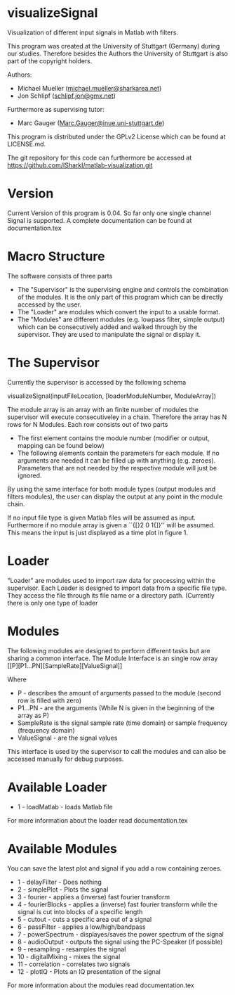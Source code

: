 visualizeSignal
====================

Visualization of different input signals in Matlab with filters.

This program was created at the University of Stuttgart (Germany) during our studies. Therefore besides the Authors the University of Stuttgart is also part of the copyright holders.

Authors:
* Michael Mueller (michael.mueller@sharkarea.net)
* Jon Schlipf (schlipf.jon@gmx.net)

Furthermore as supervising tutor:
* Marc Gauger (Marc.Gauger@inue.uni-stuttgart.de)

This program is distributed under the GPLv2 License which can be found at LICENSE.md.

The git repository for this code can furthermore be accessed at https://github.com/ISharkI/matlab-visualization.git

Version
=====================
Current Version of this program is 0.04. So far only one single channel Signal is supported.
A complete documentation can be found at documentation.tex

Macro Structure
=====================
The software consists of three parts 
* The "Supervisor" is the supervising engine and controls the combination
of the modules. It is the only part of this program which can be directly
accessed by the user.
* The "Loader" are modules which convert the input to a usable format. 
* The "Modules" are different modules (e.g. lowpass filter, simple
output) which can be consecutively added and walked through by the
supervisor. They are used to manipulate the signal or display it. 


The Supervisor
=====================
Currently the supervisor is accessed by the following schema

 visualizeSignal(inputFileLocation, [loaderModuleNumber, ModuleArray])

The module array is an array with an finite number of modules the
supervisor will execute consecutiveley in a chain. Therefore the array
has N rows for N Modules. Each row consists out of two parts

* The first element contains the module number (modifier or output,
mapping can be found below)
* The following elements contain the parameters for each module. If
no arguments are needed it can be filled up with anything (e.g. zeroes).
Parameters that are not needed by the respective module will just
be ignored.

By using the same interface for both module types (output modules
and filters modules), the user can display the output at any point
in the module chain.

If no input file type is given Matlab files will be assumed as input.
Furthermore if no module array is given a ``{[}2 0 1{]}'' will be
assumed. This means the input is just displayed as a time plot in
figure 1.

Loader
=====================
"Loader" are modules used to import raw data for processing within
the supervisor. Each Loader is designed to import data from a specific
file type. They access the file through its file name or a directory
path. (Currently there is only one type of loader


Modules
=====================
The following modules are designed to perform different tasks but
are sharing a common interface. The Module Interface is an single
row array 
[[P][P1...PN][SampleRate][ValueSignal]]

Where
* P - describes the amount of arguments passed to the module (second row is filled with zero) 
* P1...PN - are the arguments (While N is given in the beginning of the array as P) 
* SampleRate is the signal sample rate (time domain) or sample frequency (frequency domain)
* ValueSignal - are the signal values 

This interface is used by the supervisor to call the modules and can
also be accessed manually for debug purposes. 

Available Loader
=====================
* 1 - loadMatlab - loads Matlab file

For more information about the loader read documentation.tex

Available Modules
=====================
You can save the latest plot and signal if you add a row containing zeroes.

*  1 - delayFilter - Does nothing
*  2 - simplePlot - Plots the signal
*  3 - fourier - applies a (inverse) fast fourier transform
*  4 - fourierBlocks - applies a (inverse) fast fourier transform while the signal is cut into blocks of a specific length
*  5 - cutout - cuts a specific area out of a signal
*  6 - passFilter - applies a low/high/bandpass
*  7 - powerSpectrum - displayes/saves the power spectrum of the signal
*  8 - audioOutput - outputs the signal using the PC-Speaker (if possible)
*  9 - resampling - resamples the signal
* 10 - digitalMixing - mixes the signal
* 11 - correlation - correlates two signals
* 12 - plotIQ - Plots an IQ presentation of the signal

For more information about the modules read documentation.tex
